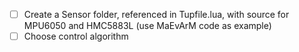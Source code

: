 - [ ] Create a Sensor folder, referenced in Tupfile.lua, with source for MPU6050 and HMC5883L (use MaEvArM code as example)
- [ ] Choose control algorithm
